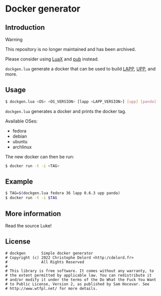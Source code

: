 # Docker generator

## Introduction

> [!WARNING]
> This repository is no longer maintained and has been archived.
>
> Please consider using [LuaX](https://github.com/CDSoft/LuaX) and [pub](https://github.com/CDSoft/pub) instead.

`dockgen.lua` generate a docker that can be used to build
[LAPP](https://github.com/CDSoft/lapp),
[UPP](https://github.com/CDSoft/upp),
and more.

## Usage

```sh
$ dockgen.lua <OS> <OS_VERSION> [lapp <LAPP_VERSION>] [upp] [panda]
```

`dockgen.lua` generates a docker and prints the docker tag.

Available OSes:

- fedora
- debian
- ubuntu
- archlinux

The new docker can then be run:

```sh
$ docker run -t -i <TAG>
```

## Example

```sh
$ TAG=$(dockgen.lua fedora 36 lapp 0.6.3 upp panda)
$ docker run -t -i $TAG
```

## More information

Read the source Luke!

## License

    # dockgen       Simple docker generator
    # Copyright (c) 2022 Christophe Delord <http:/cdelord.fr>
    #               All Rights Reserved
    #
    # This library is free software. It comes without any warranty, to
    # the extent permitted by applicable law. You can redistribute it
    # and/or modify it under the terms of the Do What the Fuck You Want
    # to Public License, Version 2, as published by Sam Hocevar. See
    # http://www.wtfpl.net/ for more details.
